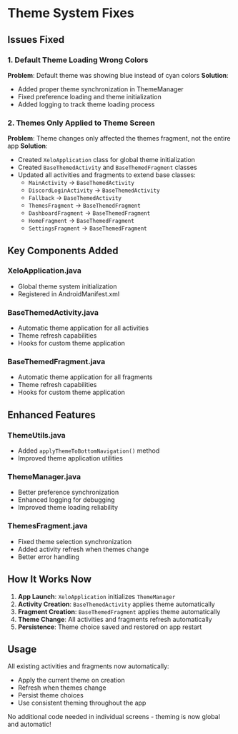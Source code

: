 # Theme System Fixes

## Issues Fixed

### 1. Default Theme Loading Wrong Colors
**Problem**: Default theme was showing blue instead of cyan colors
**Solution**: 
- Added proper theme synchronization in ThemeManager
- Fixed preference loading and theme initialization
- Added logging to track theme loading process

### 2. Themes Only Applied to Theme Screen
**Problem**: Theme changes only affected the themes fragment, not the entire app
**Solution**: 
- Created `XeloApplication` class for global theme initialization
- Created `BaseThemedActivity` and `BaseThemedFragment` classes
- Updated all activities and fragments to extend base classes:
  - `MainActivity` → `BaseThemedActivity`
  - `DiscordLoginActivity` → `BaseThemedActivity` 
  - `Fallback` → `BaseThemedActivity`
  - `ThemesFragment` → `BaseThemedFragment`
  - `DashboardFragment` → `BaseThemedFragment`
  - `HomeFragment` → `BaseThemedFragment`
  - `SettingsFragment` → `BaseThemedFragment`

## Key Components Added

### XeloApplication.java
- Global theme system initialization
- Registered in AndroidManifest.xml

### BaseThemedActivity.java
- Automatic theme application for all activities
- Theme refresh capabilities
- Hooks for custom theme application

### BaseThemedFragment.java  
- Automatic theme application for all fragments
- Theme refresh capabilities
- Hooks for custom theme application

## Enhanced Features

### ThemeUtils.java
- Added `applyThemeToBottomNavigation()` method
- Improved theme application utilities

### ThemeManager.java
- Better preference synchronization
- Enhanced logging for debugging
- Improved theme loading reliability

### ThemesFragment.java
- Fixed theme selection synchronization
- Added activity refresh when themes change
- Better error handling

## How It Works Now

1. **App Launch**: `XeloApplication` initializes `ThemeManager`
2. **Activity Creation**: `BaseThemedActivity` applies theme automatically
3. **Fragment Creation**: `BaseThemedFragment` applies theme automatically  
4. **Theme Change**: All activities and fragments refresh automatically
5. **Persistence**: Theme choice saved and restored on app restart

## Usage

All existing activities and fragments now automatically:
- Apply the current theme on creation
- Refresh when themes change
- Persist theme choices
- Use consistent theming throughout the app

No additional code needed in individual screens - theming is now global and automatic!